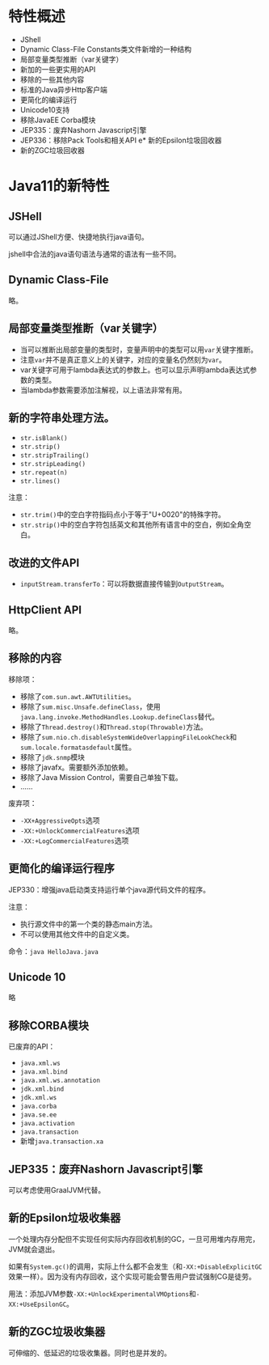 # 特性概述

* JShell
* Dynamic Class-File Constants类文件新增的一种结构
* 局部变量类型推断（var关键字）
* 新加的一些更实用的API
* 移除的一些其他内容
* 标准的Java异步Http客户端
* 更简化的编译运行
* Unicode10支持
* 移除JavaEE Corba模块
* JEP335：废弃Nashorn Javascript引擎
* JEP336：移除Pack Tools和相关API 
e* 新的Epsilon垃圾回收器
* 新的ZGC垃圾回收器

# Java11的新特性

## JSHell

可以通过JShell方便、快捷地执行java语句。

jshell中合法的java语句语法与通常的语法有一些不同。

## Dynamic Class-File

略。

## 局部变量类型推断（var关键字）

* 当可以推断出局部变量的类型时，变量声明中的类型可以用`var`关键字推断。
* 注意`var`并不是真正意义上的关键字，对应的变量名仍然刻为`var`。
* var关键字可用于lambda表达式的参数上。也可以显示声明lambda表达式参数的类型。
* 当lambda参数需要添加注解视，以上语法非常有用。

## 新的字符串处理方法。

* `str.isBlank()`
* `str.strip()` 
* `str.stripTrailing()`
* `str.stripLeading()`
* `str.repeat(n)`
* `str.lines()`

注意：
* `str.trim()`中的空白字符指码点小于等于"U+0020"的特殊字符。
* `str.strip()`中的空白字符包括英文和其他所有语言中的空白，例如全角空白。

## 改进的文件API

* `inputStream.transferTo`：可以将数据直接传输到`OutputStream`。

## HttpClient API

略。

## 移除的内容

移除项：
* 移除了`com.sun.awt.AWTUtilities`。
* 移除了`sum.misc.Unsafe.defineClass`，使用`java.lang.invoke.MethodHandles.Lookup.defineClass`替代。
* 移除了`Thread.destroy()`和`Thread.stop(Throwable)`方法。
* 移除了`sum.nio.ch.disableSystemWideOverlappingFileLookCheck`和`sum.locale.formatasdefault`属性。
* 移除了`jdk.snmp`模块
* 移除了javafx。需要额外添加依赖。
* 移除了Java Mission Control，需要自己单独下载。
* ……

废弃项：
* `-XX+AggressiveOpts`选项
* `-XX:+UnlockCommercialFeatures`选项
* `-XX:+LogCommercialFeatures`选项

## 更简化的编译运行程序

JEP330：增强java启动类支持运行单个java源代码文件的程序。  

注意：
* 执行源文件中的第一个类的静态main方法。
* 不可以使用其他文件中的自定义类。

命令：`java HelloJava.java`

## Unicode 10

略

## 移除CORBA模块

已废弃的API：
* `java.xml.ws`
* `java.xml.bind`
* `java.xml.ws.annotation`
* `jdk.xml.bind`
* `jdk.xml.ws`
* `java.corba`
* `java.se.ee`
* `java.activation`
* `java.transaction`
* 新增`java.transaction.xa`

## JEP335：废弃Nashorn Javascript引擎

可以考虑使用GraalJVM代替。

## 新的Epsilon垃圾收集器

一个处理内存分配但不实现任何实际内存回收机制的GC，一旦可用堆内存用完，JVM就会退出。

如果有`System.gc()`的调用，实际上什么都不会发生（和`-XX:+DisableExplicitGC`效果一样）。因为没有内存回收，这个实现可能会警告用户尝试强制CG是徒劳。

用法：添加JVM参数`-XX:+UnlockExperimentalVMOptions`和`-XX:+UseEpsilonGC`。

## 新的ZGC垃圾收集器

可伸缩的、低延迟的垃圾收集器。同时也是并发的。

